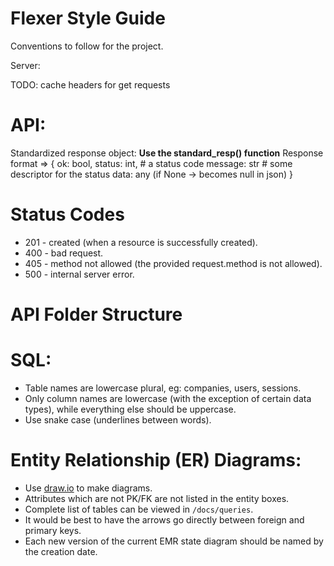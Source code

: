 # Flexer Style Guide

Conventions to follow for the project.

Server:

TODO: cache headers for get requests

# API:

Standardized response object:
**Use the standard_resp() function**
Response format =>
{
ok: bool,
status: int, # a status code
message: str # some descriptor for the status
data: any (if None -> becomes null in json)
}

# Status Codes

- 201 - created (when a resource is successfully created).
- 400 - bad request.
- 405 - method not allowed (the provided request.method is not allowed).
- 500 - internal server error.

# API Folder Structure

# SQL:

- Table names are lowercase plural, eg: companies, users, sessions.
- Only column names are lowercase (with the exception of certain data types), while everything else should be uppercase.
- Use snake case (underlines between words).

# Entity Relationship (ER) Diagrams:

- Use [draw.io](draw.io) to make diagrams.
- Attributes which are not PK/FK are not listed in the entity boxes.
- Complete list of tables can be viewed in `/docs/queries`.
- It would be best to have the arrows go directly between foreign and primary keys.
- Each new version of the current EMR state diagram should be named by the creation date.
